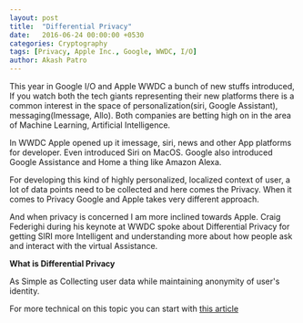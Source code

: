 ```yaml
---
layout: post
title:  "Differential Privacy"
date:   2016-06-24 00:00:00 +0530
categories: Cryptography
tags: [Privacy, Apple Inc., Google, WWDC, I/O]
author: Akash Patro
---
```



This year in Google I/O and Apple WWDC a bunch of new stuffs introduced, If you watch both the tech giants representing their new platforms there is a common interest in the space of personalization(siri, Google Assistant), messaging(Imessage, Allo).
Both companies are betting high on in the area of Machine Learning, Artificial Intelligence.

In WWDC Apple opened up it imessage, siri, news and other App platforms for developer. Even introduced Siri on MacOS. Google also introduced Google Assistance and Home a thing like Amazon Alexa.

For developing this kind of highly personalized, localized context of user, a lot of data points need to be collected and here comes the Privacy. When it comes to Privacy Google and Apple takes very different approach. 

And when privacy is concerned I am more inclined towards Apple. Craig Federighi during his keynote at WWDC spoke about Differential Privacy for getting SIRI more Intelligent and understanding more about how people ask and interact with the virtual Assistance.

**What is Differential Privacy**

As Simple as Collecting user data while maintaining anonymity of user's identity.

For more technical on this topic you can start with [this article](http://blog.cryptographyengineering.com/2016/06/what-is-differential-privacy.html)


<script>
  (function(i,s,o,g,r,a,m){i['GoogleAnalyticsObject']=r;i[r]=i[r]||function(){
  (i[r].q=i[r].q||[]).push(arguments)},i[r].l=1*new Date();a=s.createElement(o),
  m=s.getElementsByTagName(o)[0];a.async=1;a.src=g;m.parentNode.insertBefore(a,m)
  })(window,document,'script','https://www.google-analytics.com/analytics.js','ga');

  ga('create', 'UA-42894049-2', 'auto');
  ga('send', 'pageview');

</script>
